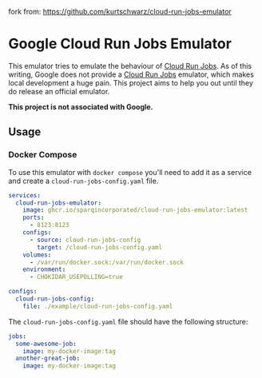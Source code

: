 fork from: https://github.com/kurtschwarz/cloud-run-jobs-emulator

# Google Cloud Run Jobs Emulator

This emulator tries to emulate the behaviour of [Cloud Run Jobs](https://cloud.google.com/run/docs/create-jobs). As of this writing, Google does not provide a [Cloud Run Jobs](https://cloud.google.com/run/docs/create-jobs) emulator, which makes local development a huge pain. This project aims to help you out until they do release an official emulator.

**This project is not associated with Google.**

## Usage

### Docker Compose

To use this emulator with `docker compose` you'll need to add it as a service and create a `cloud-run-jobs-config.yaml` file.

```yaml
services:
  cloud-run-jobs-emulator:
    image: ghcr.io/sparqincorporated/cloud-run-jobs-emulator:latest
    ports:
      - 8123:8123
    configs:
      - source: cloud-run-jobs-config
        target: /cloud-run-jobs-config.yaml
    volumes:
      - /var/run/docker.sock:/var/run/docker.sock
    environment:
      - CHOKIDAR_USEPOLLING=true

configs:
  cloud-run-jobs-config:
    file: ./example/cloud-run-jobs-config.yaml
```

The `cloud-run-jobs-config.yaml` file should have the following structure:

```yaml
jobs:
  some-awesome-job:
    image: my-docker-image:tag
  another-great-job:
    image: my-docker-image:tag
```
